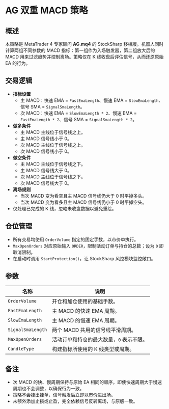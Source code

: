 # AG 双重 MACD 策略

## 概述
本策略是 MetaTrader 4 专家顾问 **AG.mq4** 的 StockSharp 移植版。机器人同时计算两组不同参数的 MACD 指标：第一组作为入场触发器，第二组放大后的 MACD 用来过滤趋势并控制离场。策略仅在 K 线收盘后评估信号，从而还原原始 EA 的行为。

## 交易逻辑
- **指标设置**
  - 主 MACD：快速 EMA = `FastEmaLength`、慢速 EMA = `SlowEmaLength`、信号 SMA = `SignalSmaLength`。
  - 次 MACD：快速 EMA = `SlowEmaLength * 2`、慢速 EMA = `FastEmaLength * 2`、信号 SMA = `SignalSmaLength * 2`。
- **做多条件**
  - 主 MACD 主线位于信号线之上。
  - 主 MACD 信号线小于 0。
  - 次 MACD 主线位于信号线之上。
  - 次 MACD 信号线小于 0。
- **做空条件**
  - 主 MACD 主线位于信号线之下。
  - 主 MACD 信号线大于 0。
  - 次 MACD 主线位于信号线之下。
  - 次 MACD 信号线大于 0。
- **离场规则**
  - 当次 MACD 变为看空且主 MACD 信号线仍大于 0 时平掉多头。
  - 当次 MACD 变为看多且主 MACD 信号线仍小于 0 时平掉空头。
- 仅处理已完成的 K 线，忽略未收盘数据以避免重绘。

## 仓位管理
- 所有交易均使用 `OrderVolume` 指定的固定手数，以市价单执行。
- `MaxOpenOrders` 对应原始输入 `ORDER`，限制活动订单与持仓的总数；设为 `0` 即取消限制。
- 在启动时调用 `StartProtection()`，让 StockSharp 风控模块监控敞口。

## 参数
| 名称 | 说明 |
| --- | --- |
| `OrderVolume` | 开仓和加仓使用的基础手数。 |
| `FastEmaLength` | 主 MACD 的快速 EMA 周期。 |
| `SlowEmaLength` | 主 MACD 的慢速 EMA 周期。 |
| `SignalSmaLength` | 两个 MACD 共用的信号线平滑周期。 |
| `MaxOpenOrders` | 活动订单和持仓的最大数量，`0` 表示不限。 |
| `CandleType` | 构建指标所使用的 K 线类型或周期。 |

## 备注
- 次 MACD 的快、慢周期保持与原始 EA 相同的顺序，即使快速周期大于慢速周期也不会调整，以确保行为一致。
- 策略不会挂出挂单，信号触发后立即以市价进出场。
- 未额外添加止损或止盈，完全依赖信号反转离场，与原版一致。
